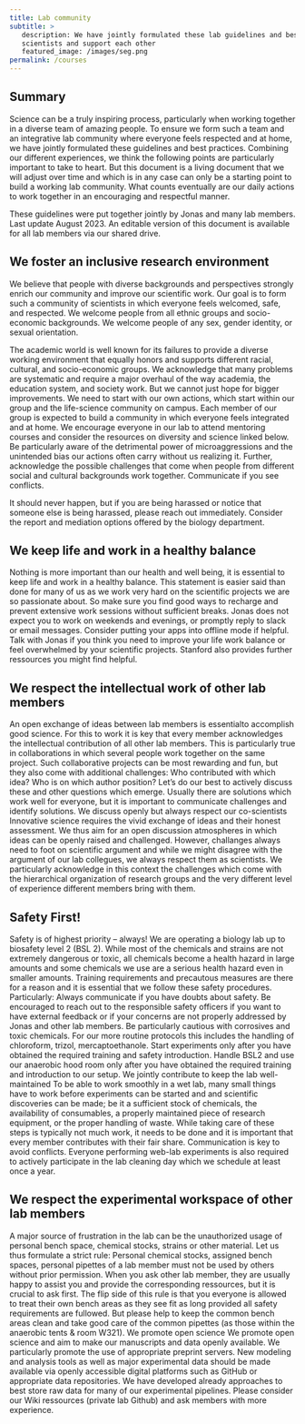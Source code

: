 ```yaml
---
title: Lab community
subtitle: >
   description: We have jointly formulated these lab guidelines and best practices to thrive as
   scientists and support each other
   featured_image: /images/seg.png 
permalink: /courses
---
```


## Summary

Science can be a truly inspiring process, particularly when working together in a diverse team of amazing people. To ensure we form such a team and an integrative lab community where everyone feels respected and at home, we have jointly formulated these guidelines and best practices. Combining our different experiences, we think the following points are particularly important to take to heart. But this document is a living document that we will adjust over time and which is in any case can only be a starting point to build a working lab community. What counts eventually are our daily actions to work together in an encouraging and respectful manner. 

These guidelines were put together jointly by Jonas and many lab members. Last update August 2023. An editable version of this document is available for all lab members via our shared drive. 

## We foster an inclusive research environment

We believe that people with diverse backgrounds and perspectives strongly enrich our community and improve our scientific work. Our goal is to form such a community of scientists in which everyone feels welcomed, safe, and respected. We welcome people from all ethnic groups and socio-economic backgrounds. We welcome people of any sex, gender identity, or sexual orientation. 

The academic world is well known for its failures to provide a diverse working environment that equally honors and supports different racial, cultural, and socio-economic groups. We acknowledge that many problems are systematic and require a major overhaul of the way academia, the education system, and society work. But we cannot just hope for bigger improvements. We need to start with our own actions, which start within our group and the life-science community on campus. Each member of our group is expected to build a community in which everyone feels integrated and at home. We encourage everyone in our lab to attend mentoring courses and consider the resources on diversity and science linked below. Be particularly aware of the detrimental power of microaggressions and the unintended bias our actions often carry without us realizing it. Further, acknowledge the possible challenges that come when people from different social and cultural backgrounds work together. Communicate if you see conflicts.

It should never happen, but if you are being harassed or notice that someone else is being harassed, please reach out immediately. Consider the report and mediation options offered by the biology department. 


## We keep life and work in a healthy balance

Nothing is more important than our health and well being, it is essential to keep life and work in a healthy balance. This statement is easier said than done for many of us as we work very hard on the scientific projects we are so passionate about. So make sure you find good ways to recharge and prevent extensive work sessions without sufficient breaks. Jonas does not expect you to work on weekends and evenings, or promptly reply to slack or email messages. Consider putting your apps into offline mode if helpful. Talk with Jonas if you think you need to improve your life work balance or feel overwhelmed by your scientific projects. Stanford also provides further ressources you might find helpful. 

## We respect the intellectual work of other lab members

An open exchange of ideas between lab members is essentialto accomplish good science. For this to work it is key that every member acknowledges the intellectual contribution of all other lab members. This is particularly true in collaborations in which several people work together on the same project. Such collaborative projects can be most rewarding and fun, but they also come with additional challenges: Who contributed with which idea? Who is on which author position? Let’s do our best to actively discuss these and other questions which emerge. Usually there are solutions which work well for everyone, but it is important to communicate challenges and identify solutions.
We discuss openly but always respect our co-scientists
Innovative science requires the vivid exchange of ideas and their honest assessment. We thus aim for an open discussion atmospheres in which ideas can be openly raised and challenged. However, challanges always need to foot on scientific argument and while we might disagree with the argument of our lab collegues, we always respect them as scientists. We particularly acknowledge in this context the challenges which come with the hierarchical organization of research groups and the very different level of experience different members bring with them.

## Safety First! 

Safety is of highest priority – always! We are operating a biology lab up to biosafety level 2 (BSL 2). While most of the chemicals and strains are not extremely dangerous or toxic, all chemicals become a health hazard in large amounts and some chemicals we use are a serious health hazard even in smaller amounts. Training requirements and precautous measures are there for a reason and it is essential that we follow these  safety procedures. Particularly:
Always communicate if you have doubts about safety. Be encouraged to reach out to the responsible safety officers if you want to have external feedback or if your concerns are not properly addressed by Jonas and other lab members.
Be particularly cautious with corrosives and toxic chemicals. For our more routine protocols this includes the handling of chloroform, trizol, mercaptoethanole. Start experiments only after you have obtained the required training and safety introduction. Handle BSL2 and use our anaerobic hood room only after you have obtained the required training and introduction to our setup. 
We jointly contribute to keep the lab well-maintained
To be able to work smoothly in a wet lab, many small things have to work before experiments  can be started and and scientific discoveries can be made; be it a sufficient stock of chemicals, the availability of consumables, a properly maintained piece of research equipment, or the proper handling of waste. While taking care of these steps is typically not much work, it needs to be done and it is important that every member contributes with their fair share. Communication is key to avoid conflicts. Everyone performing web-lab experiments is also required to actively participate in the lab cleaning day which we schedule at least once a year. 

## We respect the experimental workspace of other lab members

A major source of frustration in the lab can be the unauthorized usage of personal bench space, chemical stocks, strains or other material. Let us thus formulate a strict rule: Personal chemical stocks, assigned bench spaces, personal pipettes of a lab member must not be used by others without prior permission. When you ask other lab member, they are usually happy to assist you and provide the corresponding ressources, but it is crucial to ask first.  The flip side of this rule is that you everyone is allowed to treat their own bench areas as they see fit as long provided all safety requirements are fullowed. But please help to keep the common bench areas clean and take good care of the common pipettes (as those within the anaerobic tents & room W321).
We promote open science
We promote open science and aim to make our manuscripts and data openly available. We particularly promote the use of appropriate preprint servers. New modeling and analysis tools as well as major experimental data should be made available via openly accessible digital platforms such as GitHub or appropriate data repositories. We have developed already approaches to best store raw data for many of our experimental pipelines. Please consider our Wiki ressources (private lab Github) and ask members with more experience. 

